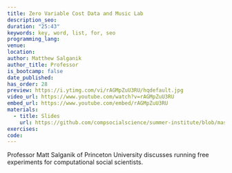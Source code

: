 ```yaml
---
title: Zero Variable Cost Data and Music Lab
description_seo:
duration: "25:43"
keywords: key, word, list, for, seo
programming_lang:
venue:
location:
author: Matthew Salganik
author_title: Professor
is_bootcamp: false
date_published:
has_order: 28
preview: https://i.ytimg.com/vi/rAGMpZuU3RU/hqdefault.jpg
video_url: https://www.youtube.com/watch?v=rAGMpZuU3RU
embed_url: https://www.youtube.com/embed/rAGMpZuU3RU
materials:
  - title: Slides
    url: https://github.com/compsocialscience/summer-institute/blob/master/2020/materials/day6-experiments/04-zero-variable-cost.pdf
exercises:
code:
---
```


Professor Matt Salganik of Princeton University discusses running free experiments for computational social scientists.
